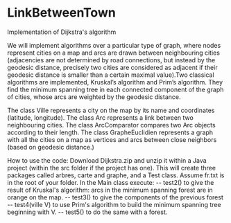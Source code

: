 # LinkBetweenTown
Implementation of Dijkstra's algorithm

We will implement algorithms over a particular type of graph, where nodes
represent cities on a map and arcs are drawn between neighbouring cities (adjacencies are
not determined by road connections, but instead by the geodesic distance, precisely two
cities are considered as adjacent if their geodesic distance is smaller than a certain maximal
value).Two classical algorithms are implemented, Kruskal’s algorithm and
Prim’s algorithm. They find the minimum spanning tree in each connected component of
the graph of cities, whose arcs are weighted by the geodesic distance.

The class Ville represents a city on the map by its name and coordinates (latitude,
longitude).
The class Arc represents a link between two neighbouring cities.
The class ArcComparator compares two Arc objects according to their length.
The class GrapheEuclidien represents a graph with all the cities on a map as vertices
and arcs between close neighbors (based on geodesic distance.)

How to use the code: Download Dijkstra.zip and unzip it within a
Java project (within the src folder if the project has one). This will create three packages
called arbres, carte and graphe, and a Test class. Assume fr.txt is in the root of your folder.
In the Main class execute:
-- test2() to give the result of Kruskal's algorithm: arcs in the minimum spanning forest are in orange on the map.
-- test3() to give the components of the previous forest
-- test4(ville V) to use Prim's algorithm to build the minimum spanning tree beginning with V.
-- test5() to do the same with a forest.
